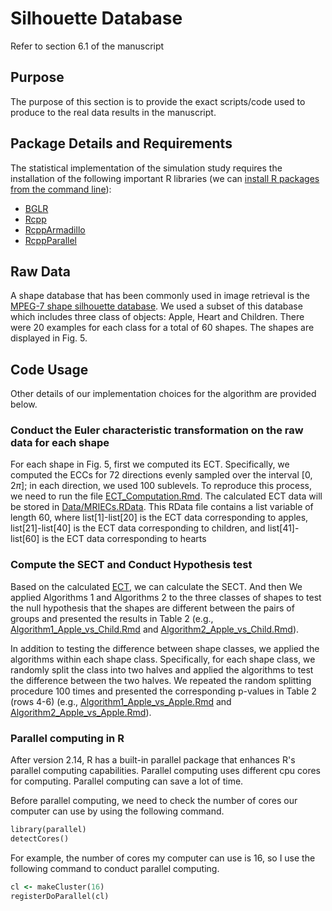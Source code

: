 # Silhouette Database
Refer to section 6.1 of the manuscript
## Purpose
The purpose of this section is to provide the exact scripts/code used to produce to the real data results in the manuscript.
## Package Details and Requirements
The statistical implementation of the simulation study requires the installation of the following important R libraries (we can [install R packages from the command line](https://cran.r-project.org/doc/manuals/r-release/R-admin.html#Installing-packages)):
* [BGLR](https://cran.r-project.org/web/packages/BGLR/index.html)
* [Rcpp](https://cran.r-project.org/web/packages/Rcpp/index.html)
* [RcppArmadillo](https://cran.r-project.org/web/packages/RcppArmadillo/index.html)
* [RcppParallel](https://cran.r-project.org/web/packages/RcppParallel/index.html)
## Raw Data
A shape database that has been commonly used in image retrieval is the [MPEG-7 shape silhouette database](https://dabi.temple.edu/external/shape/MPEG7/dataset.html). We used a subset of this database which includes three class of objects: Apple, Heart and Children. There were 20 examples for each class for a total of 60 shapes. The shapes are displayed in Fig. 5. 
## Code Usage
Other details of our implementation choices for the algorithm are provided below.
### Conduct the Euler characteristic transformation on the raw data for each shape
For each shape in Fig. 5, first we computed its ECT. Specifically, we computed the ECCs for 72 directions evenly sampled over the interval $[0,2\pi]$; in each direction, we used 100 sublevels. To reproduce this process, we need to run the file [ECT_Computation.Rmd](https://github.com/JinyuWang123/TDA/blob/main/Silhouette%20Database/ECT_Computation.Rmd). The calculated ECT data will be stored in [Data/MRIECs.RData](https://github.com/JinyuWang123/TDA/blob/main/Silhouette%20Database/Data/MRIECs.RData). This RData file contains a list variable of length 60, where list[1]-list[20] is the ECT data corresponding to apples, list[21]-list[40] is the ECT data corresponding to children, and list[41]-list[60] is the ECT data corresponding to hearts

### Compute the SECT and Conduct Hypothesis test
Based on the calculated [ECT](https://github.com/JinyuWang123/TDA/blob/main/Silhouette%20Database/Data/MRIECs.RData), we can calculate the SECT. And then We applied Algorithms 1 and Algorithms 2 to the three classes of shapes to test the null hypothesis that the shapes are different between the pairs of groups and presented the results in Table 2 (e.g., [Algorithm1_Apple_vs_Child.Rmd](https://github.com/JinyuWang123/TDA/blob/main/Silhouette%20Database/Algorithm1_Apple_vs_Child.Rmd) and [Algorithm2_Apple_vs_Child.Rmd](https://github.com/JinyuWang123/TDA/blob/main/Silhouette%20Database/Algorithm2_Apple_vs_Child.Rmd)).

In addition to testing the difference between shape classes, we applied the algorithms within each shape class. Specifically, for each shape class, we randomly split the class into two halves and applied the algorithms to test the difference between the two halves. We repeated the random splitting procedure 100 times and presented the corresponding p-values in Table 2 (rows 4-6) (e.g., [Algorithm1_Apple_vs_Apple.Rmd](https://github.com/JinyuWang123/TDA/blob/main/Silhouette%20Database/Algorithm1_Apple_vs_Apple.Rmd) and [Algorithm2_Apple_vs_Apple.Rmd](https://github.com/JinyuWang123/TDA/blob/main/Silhouette%20Database/Algorithm2_Apple_vs_Apple.Rmd)). 
### Parallel computing in R
After version 2.14, R has a built-in parallel package that enhances R's parallel computing capabilities. Parallel computing uses different cpu cores for computing. Parallel computing can save a lot of time.

Before parallel computing, we need to check the number of cores our computer can use by using the following command.
```ruby
library(parallel) 
detectCores()
```
For example, the number of cores my computer can use is 16, so I use the following command to conduct parallel computing.
```ruby
cl <- makeCluster(16)
registerDoParallel(cl)
```
